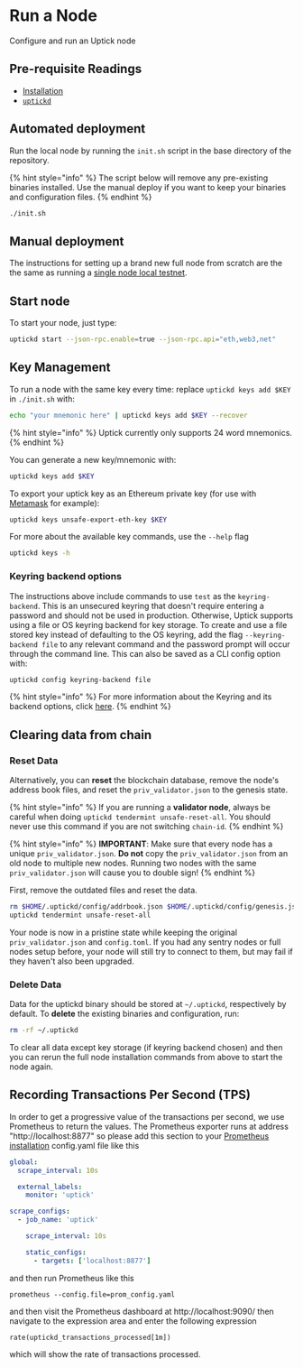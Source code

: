 # Run a Node

Configure and run an Uptick node

## Pre-requisite Readings

* [Installation](installation.md)
* [`uptickd`](binary.md)

## Automated deployment

Run the local node by running the `init.sh` script in the base directory of the repository.

{% hint style="info" %}
The script below will remove any pre-existing binaries installed. Use the manual deploy if you want to keep your binaries and configuration files.
{% endhint %}

```bash
./init.sh
```

## Manual deployment

The instructions for setting up a brand new full node from scratch are the the same as running a [single node local testnet](../guides/localnet/single\_node.md#manual-localnet).

## Start node

To start your node, just type:

```bash
uptickd start --json-rpc.enable=true --json-rpc.api="eth,web3,net"
```

## Key Management

To run a node with the same key every time: replace `uptickd keys add $KEY` in `./init.sh` with:

```bash
echo "your mnemonic here" | uptickd keys add $KEY --recover
```

{% hint style="info" %}
Uptick currently only supports 24 word mnemonics.
{% endhint %}

You can generate a new key/mnemonic with:

```bash
uptickd keys add $KEY
```

To export your uptick key as an Ethereum private key (for use with [Metamask](../guides/keys-wallets/metamask/) for example):

```bash
uptickd keys unsafe-export-eth-key $KEY
```

For more about the available key commands, use the `--help` flag

```bash
uptickd keys -h
```

### Keyring backend options

The instructions above include commands to use `test` as the `keyring-backend`. This is an unsecured keyring that doesn't require entering a password and should not be used in production. Otherwise, Uptick supports using a file or OS keyring backend for key storage. To create and use a file stored key instead of defaulting to the OS keyring, add the flag `--keyring-backend file` to any relevant command and the password prompt will occur through the command line. This can also be saved as a CLI config option with:

```bash
uptickd config keyring-backend file
```

{% hint style="info" %}
For more information about the Keyring and its backend options, click [here](../guides/keys-wallets/keyring/).
{% endhint %}

## Clearing data from chain

### Reset Data

Alternatively, you can **reset** the blockchain database, remove the node's address book files, and reset the `priv_validator.json` to the genesis state.

{% hint style="info" %}
If you are running a **validator node**, always be careful when doing `uptickd tendermint unsafe-reset-all`. You should never use this command if you are not switching `chain-id`.
{% endhint %}

{% hint style="info" %}
**IMPORTANT**: Make sure that every node has a unique `priv_validator.json`. **Do not** copy the `priv_validator.json` from an old node to multiple new nodes. Running two nodes with the same `priv_validator.json` will cause you to double sign!
{% endhint %}

First, remove the outdated files and reset the data.

```bash
rm $HOME/.uptickd/config/addrbook.json $HOME/.uptickd/config/genesis.json
uptickd tendermint unsafe-reset-all
```

Your node is now in a pristine state while keeping the original `priv_validator.json` and `config.toml`. If you had any sentry nodes or full nodes setup before, your node will still try to connect to them, but may fail if they haven't also been upgraded.

### Delete Data

Data for the uptickd binary should be stored at `~/.uptickd`, respectively by default. To **delete** the existing binaries and configuration, run:

```bash
rm -rf ~/.uptickd
```

To clear all data except key storage (if keyring backend chosen) and then you can rerun the full node installation commands from above to start the node again.

## Recording Transactions Per Second (TPS)

In order to get a progressive value of the transactions per second, we use Prometheus to return the values. The Prometheus exporter runs at address "http://localhost:8877" so please add this section to your [Prometheus installation](https://opencensus.io/codelabs/prometheus/#1) config.yaml file like this

```yaml
global:
  scrape_interval: 10s

  external_labels:
    monitor: 'uptick'

scrape_configs:
  - job_name: 'uptick'

    scrape_interval: 10s

    static_configs:
      - targets: ['localhost:8877']
```

and then run Prometheus like this

```shell
prometheus --config.file=prom_config.yaml
```

and then visit the Prometheus dashboard at http://localhost:9090/ then navigate to the expression area and enter the following expression

```shell
rate(uptickd_transactions_processed[1m])
```

which will show the rate of transactions processed.
